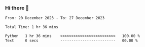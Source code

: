 ### Hi there 👋

<!--
**ututono/ututono** is a ✨ _special_ ✨ repository because its `README.md` (this file) appears on your GitHub profile.

Here are some ideas to get you started:

- 🔭 I’m currently working on ...
- 🌱 I’m currently learning ...
- 👯 I’m looking to collaborate on ...
- 🤔 I’m looking for help with ...
- 💬 Ask me about ...
- 📫 How to reach me: ...
- 😄 Pronouns: ...
- ⚡ Fun fact: ...
-->



<!--START_SECTION:waka-->

```txt
From: 20 December 2023 - To: 27 December 2023

Total Time: 1 hr 36 mins

Python   1 hr 36 mins    >>>>>>>>>>>>>>>>>>>>>>>>>   100.00 %
Text     0 secs          -------------------------   00.00 %
```

<!--END_SECTION:waka-->
